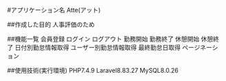 #アプリケーション名
Atte(アット)

##作成した目的
人事評価のため

##機能一覧
会員登録
ログイン
ログアウト
勤務開始
勤務終了
休憩開始
休憩終了
日付別勤怠情報取得
ユーザー別勤怠情報取得
最終勤怠日取得
ページネーション

##使用技術(実行環境)
PHP7.4.9
Laravel8.83.27
MySQL8.0.26
